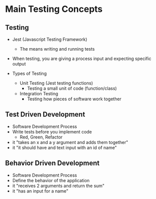 # Main Testing Concepts

## Testing
  - Jest (Javascript Testing Framework)
    - The means writing and running tests

  - When testing, you are giving a process input and expecting specific output

  - Types of Testing
    - Unit Testing (Jest testing functions)
      - Testing a small unit of code (function/class)
    - Integration Testing
      - Testing how pieces of software work together

## Test Driven Development
  - Software Development Process
  - Write tests before you implement code
    - Red, Green, Refactor
  - it "takes an x and a y argument and adds them together"
  - it "it should have and text input with an id of name"

## Behavior Driven Development
  - Software Development Process
  - Define the behavior of the application
  - it "receives 2 arguments and return the sum"
  - it "has an input for a name"
